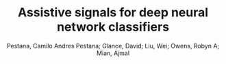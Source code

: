 ---
paperId: 4
author: Pestana, Camilo Andres Pestana; Glance, David; Liu, Wei; Owens, Robyn A; Mian, Ajmal
publicationauthor: Pestana, C. A. P. et al.
title: "Assistive signals for deep neural network classifiers"
pdf: 4_CameraReady_04.pdf
poster: 4_poster_04.png
pitch: https://youtu.be/6f803hsdbw4
type: Poster
topic: Explainable AI
category: Full Paper
link: https://research.latinxinai.org/papers/cvpr/2021/pdf/4_CameraReady_04.pdf
conference: cvpr
year: 2021
tags: cvpr-2021
location: Virtual
---